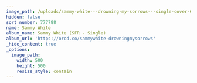 ```yaml
---
image_path: /uploads/sammy-white---drowning-my-sorrows---single-cover-600px-1.jpg
hidden: false
sort_number: 777788
name: Sammy White
album_name: Sammy White (SFR - Single)
album_url: 'https://orcd.co/sammywhite-drowningmysorrows'
_hide_content: true
_options:
  image_path:
    width: 500
    height: 500
    resize_style: contain
---
```


